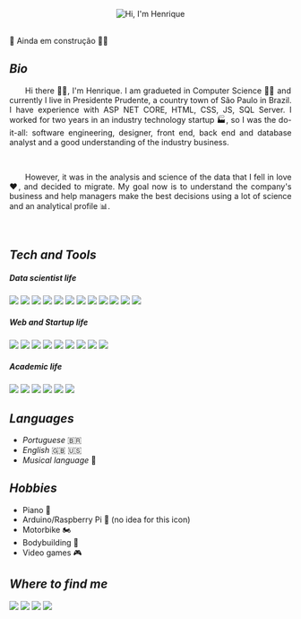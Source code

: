 <p align="center">
  <img src="https://github.com/Krupique/Krupique/raw/main/assets/header.gif" alt="Hi, I'm Henrique">
</p>

<br>🚧 Ainda em construção 🧱🚧<br>

_<h2>Bio</h2>_
<p align="justify">&emsp;&emsp;Hi there 🐱‍👤, I'm Henrique. I am gradueted in Computer Science 👨‍🎓 and currently I live in Presidente Prudente, a country town of São Paulo in Brazil. I have experience with ASP NET CORE, HTML, CSS, JS, SQL Server. I worked for two years in an industry technology startup 🏭, so I was the do-it-all: software engineering, designer, front end, back end and database analyst and a good understanding of the industry business.</p>
<br>
<p align="justify">&emsp;&emsp;However, it was in the analysis and science of the data that I fell in love ❤, and decided to migrate. My goal now is to understand the company's business and help managers make the best decisions using a lot of science and an analytical profile 📊.</p>
<br>


_<h2>Tech and Tools</h2>_
<h5>Data scientist life</h5>
<a href=""><img src="https://img.shields.io/badge/Python-3776AB?style=for-the-badge&logo=python&logoColor=white"></a>
<a href=""><img src="https://img.shields.io/badge/Tableau-E97627?style=for-the-badge&logo=Tableau&logoColor=white"></a>
<a href=""><img src="https://img.shields.io/badge/MongoDB-4EA94B?style=for-the-badge&logo=mongodb&logoColor=white"></a>
<a href=""><img src="https://img.shields.io/badge/TensorFlow-FF6F00?style=for-the-badge&logo=TensorFlow&logoColor=white"></a>
<a href=""><img src="https://img.shields.io/badge/scikit_learn-F7931E?style=for-the-badge&logo=scikit-learn&logoColor=white"></a>
<a href=""><img src="https://img.shields.io/badge/Keras-D00000?style=for-the-badge&logo=Keras&logoColor=white"></a>
<a href=""><img src="https://img.shields.io/badge/SciPy-654FF0?style=for-the-badge&logo=SciPy&logoColor=white"></a>
<a href=""><img src="https://img.shields.io/badge/Numpy-777BB4?style=for-the-badge&logo=numpy&logoColor=white"></a>
<a href=""><img src="https://img.shields.io/badge/Pandas-2C2D72?style=for-the-badge&logo=pandas&logoColor=white"></a>
<a href=""><img src="https://img.shields.io/badge/Plotly-239120?style=for-the-badge&logo=plotly&logoColor=white"></a>
<a href=""><img src="https://img.shields.io/badge/PyTorch-EE4C2C?style=for-the-badge&logo=PyTorch&logoColor=white"></a>
<a href=""><img src="https://img.shields.io/badge/json-5E5C5C?style=for-the-badge&logo=json&logoColor=white"></a>
<h5>Web and Startup life</h5>
<a href=""><img src="https://img.shields.io/badge/Visual_Studio-5C2D91?style=for-the-badge&logo=visual%20studio&logoColor=white"></a>
<a href=""><img src="https://img.shields.io/badge/.NET-512BD4?style=for-the-badge&logo=dotnet&logoColor=white"></a>
<a href=""><img src="https://img.shields.io/badge/HTML5-E34F26?style=for-the-badge&logo=html5&logoColor=white"></a>
<a href=""><img src="https://img.shields.io/badge/CSS3-1572B6?style=for-the-badge&logo=css3&logoColor=white"></a>
<a href=""><img src="https://img.shields.io/badge/JavaScript-323330?style=for-the-badge&logo=javascript&logoColor=F7DF1E"></a>
<a href=""><img src="https://img.shields.io/badge/C%23-239120?style=for-the-badge&logo=c-sharp&logoColor=white"></a>
<a href=""><img src="https://img.shields.io/badge/Bootstrap-563D7C?style=for-the-badge&logo=bootstrap&logoColor=white"></a>
<a href=""><img src="https://img.shields.io/badge/Microsoft_SQL_Server-CC2927?style=for-the-badge&logo=microsoft-sql-server&logoColor=white"></a>
<a href=""><img src="https://img.shields.io/badge/PLSQL-F80000?style=for-the-badge&logo=oracle&logoColor=black"></a>
<h5>Academic life</h5>
<a href=""><img src="https://img.shields.io/badge/C-00599C?style=for-the-badge&logo=c&logoColor=white"></a>
<a href=""><img src="https://img.shields.io/badge/C%2B%2B-00599C?style=for-the-badge&logo=c%2B%2B&logoColor=white"></a>
<a href=""><img src="https://img.shields.io/badge/Java-ED8B00?style=for-the-badge&logo=java&logoColor=white"></a>
<a href=""><img src="https://img.shields.io/badge/OpenCV-27338e?style=for-the-badge&logo=OpenCV&logoColor=white"></a>
<a href=""><img src="https://img.shields.io/badge/MySQL-005C84?style=for-the-badge&logo=mysql&logoColor=white"></a>
<a href=""><img src="https://img.shields.io/badge/PostgreSQL-316192?style=for-the-badge&logo=postgresql&logoColor=white"></a>

_<h2>Languages</h2>_
* _Portuguese_ 🇧🇷
* _English_ 🇬🇧 🇺🇸
* _Musical language_ 🎵

_<h2> Hobbies </h2>_
* Piano 🎹
* Arduino/Raspberry Pi 🌻 (no idea for this icon)
* Motorbike 🏍
* Bodybuilding 💪
* Video games 🎮

_<h2>Where to find me</h2>_
<a href="https://www.kaggle.com/krupck"><img src="https://img.shields.io/badge/Kaggle-20BEFF?style=for-the-badge&logo=Kaggle&logoColor=white"></a>
<a href="https://www.linkedin.com/in/henrique-krupck-505091182/"><img src="https://img.shields.io/badge/LinkedIn-0077B5?style=for-the-badge&logo=linkedin&logoColor=white"></a>
<a href="https://www.instagram.com/h_krupck/"><img src="https://img.shields.io/badge/Instagram-E4405F?style=for-the-badge&logo=instagram&logoColor=white"></a>
<a href="https://outlook.live.com"><img src="https://img.shields.io/badge/Microsoft_Outlook-0078D4?style=for-the-badge&logo=microsoft-outlook&logoColor=white"></a>













<!--

<a href=""><img src="https://img.shields.io/badge/TensorFlow-FF6F00?style=for-the-badge&logo=tensorflow&logoColor=white"></a>



**Krupique/Krupique** is a ✨ _special_ ✨ repository because its `README.md` (this file) appears on your GitHub profile.

Here are some ideas to get you started:

- 🔭 I’m currently working on ...
- 🌱 I’m currently learning ...
- 👯 I’m looking to collaborate on ...
- 🤔 I’m looking for help with ...
- 💬 Ask me about ...
- 📫 How to reach me: ...
- 😄 Pronouns: ...
- ⚡ Fun fact: ...
-->

